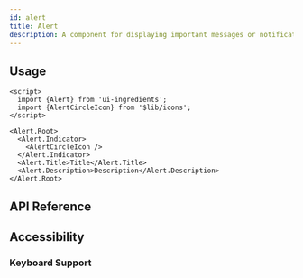 ```yaml
---
id: alert
title: Alert
description: A component for displaying important messages or notifications.
---
```


## Usage

```svelte
<script>
  import {Alert} from 'ui-ingredients';
  import {AlertCircleIcon} from '$lib/icons';
</script>

<Alert.Root>
  <Alert.Indicator>
    <AlertCircleIcon />
  </Alert.Indicator>
  <Alert.Title>Title</Alert.Title>
  <Alert.Description>Description</Alert.Description>
</Alert.Root>
```

## API Reference

## Accessibility

### Keyboard Support
